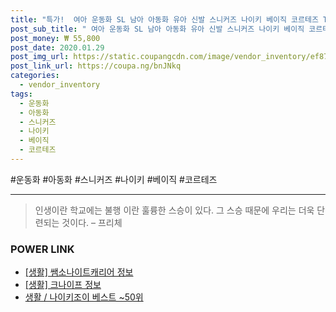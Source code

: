```yaml
--- 
title: "특가!  여아 운동화 SL 남아 아동화 유아 신발 스니커즈 나이키 베이직 코르테즈 TD 흰..." 
post_sub_title: " 여아 운동화 SL 남아 아동화 유아 신발 스니커즈 나이키 베이직 코르테즈 TD 흰빨파 벨크로 키즈" 
post_money: ₩ 55,800 
post_date: 2020.01.29 
post_img_url: https://static.coupangcdn.com/image/vendor_inventory/ef87/86b61ea6983eac6374a1497d493c79b7aff69dcec0789d6a24292c34e1b2.jpg 
post_link_url: https://coupa.ng/bnJNkq 
categories: 
  - vendor_inventory 
tags: 
  - 운동화 
  - 아동화 
  - 스니커즈 
  - 나이키 
  - 베이직 
  - 코르테즈 
--- 
```

  #운동화 #아동화 #스니커즈 #나이키 #베이직 #코르테즈 
<hr> 

> 인생이란 학교에는 불행 이란 훌륭한 스승이 있다. 그 스승 때문에 우리는 더욱 단련되는 것이다. – 프리체 


### POWER LINK

* <a href="https://blog.naver.com/sakai111/221767655613" target="_blank"> [생활] 쌤소나이트캐리어 정보 </a>
* <a href="https://blog.naver.com/santokki14/221771563641" target="_blank"> [생활] 크나이프 정보 </a>
* <a href="https://blog.naver.com/santokki14/221784127830" target="_blank">생활 / 나이키조이 베스트 ~50위</a>
